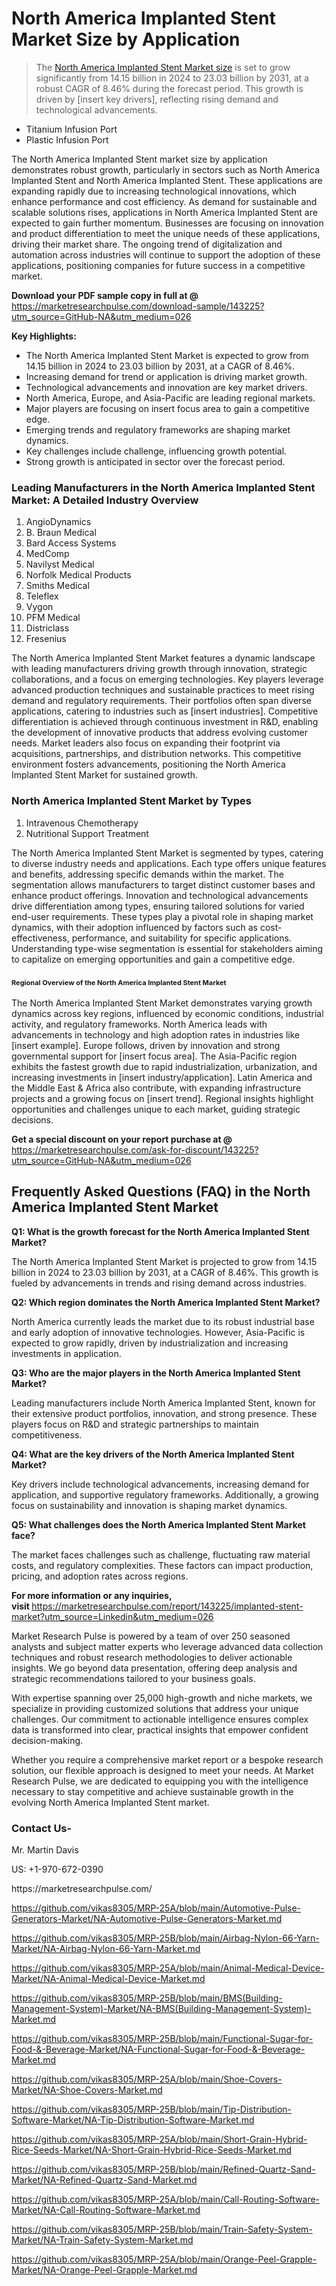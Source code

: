 <h1>North America Implanted Stent Market&nbsp;Size by Application</h1><blockquote><p>The <a href="https://marketresearchpulse.com/download-sample/143225?utm_source=GitHub-NA&amp;utm_medium=026">North America Implanted Stent Market size</a> is set to grow significantly from 14.15 billion in 2024 to 23.03 billion by 2031, at a robust CAGR of 8.46% during the forecast period. This growth is driven by [insert key drivers], reflecting rising demand and technological advancements.</p></blockquote><ul><li>Titanium Infusion Port<li> Plastic Infusion Port</li></ul><p>The North America Implanted Stent market size by application demonstrates robust growth, particularly in sectors such as North America Implanted Stent and North America Implanted Stent. These applications are expanding rapidly due to increasing technological innovations, which enhance performance and cost efficiency. As demand for sustainable and scalable solutions rises, applications in North America Implanted Stent are expected to gain further momentum. Businesses are focusing on innovation and product differentiation to meet the unique needs of these applications, driving their market share. The ongoing trend of digitalization and automation across industries will continue to support the adoption of these applications, positioning companies for future success in a competitive market.</p><p><strong>Download your PDF sample copy in full at @ </strong><a href="https://marketresearchpulse.com/download-sample/143225?utm_source=GitHub-NA&amp;utm_medium=026">https://marketresearchpulse.com/download-sample/143225?utm_source=GitHub-NA&amp;utm_medium=026</a></p><p><strong>Key Highlights: </strong></p><ul><li>The North America Implanted Stent Market is expected to grow from 14.15 billion in 2024 to 23.03 billion by 2031, at a CAGR of 8.46%.</li><li>Increasing demand for trend or application is driving market growth.</li><li>Technological advancements and innovation are key market drivers.</li><li>North America, Europe, and Asia-Pacific are leading regional markets.</li><li>Major players are focusing on insert focus area to gain a competitive edge.</li><li>Emerging trends and regulatory frameworks are shaping market dynamics.</li><li>Key challenges include challenge, influencing growth potential.</li><li>Strong growth is anticipated in sector over the forecast period.</li></ul><h3>Leading Manufacturers in the North America Implanted Stent Market: A Detailed Industry Overview</h3><ol><li>AngioDynamics</li><li>B. Braun Medical</li><li>Bard Access Systems</li><li>MedComp</li><li>Navilyst Medical</li><li>Norfolk Medical Products</li><li>Smiths Medical</li><li>Teleflex</li><li>Vygon</li><li>PFM Medical</li><li>Districlass</li><li>Fresenius</li></ol><div class="flex max-w-full flex-col flex-grow"><div class="min-h-8 text-message flex w-full flex-col items-end gap-2 whitespace-normal break-words [.text-message+&amp;]:mt-5" dir="auto" data-message-author-role="assistant" data-message-id="fd8432e4-4910-450d-b182-61b7bfb0a01f" data-message-model-slug="gpt-4o"><div class="flex w-full flex-col gap-1 empty:hidden first:pt-[3px]"><div class="markdown prose w-full break-words dark:prose-invert light"><p>The North America Implanted Stent Market features a dynamic landscape with leading manufacturers driving growth through innovation, strategic collaborations, and a focus on emerging technologies. Key players leverage advanced production techniques and sustainable practices to meet rising demand and regulatory requirements. Their portfolios often span diverse applications, catering to industries such as [insert industries]. Competitive differentiation is achieved through continuous investment in R&amp;D, enabling the development of innovative products that address evolving customer needs. Market leaders also focus on expanding their footprint via acquisitions, partnerships, and distribution networks. This competitive environment fosters advancements, positioning the North America Implanted Stent Market for sustained growth.</p></div></div></div></div><h3>North America Implanted Stent Market by Types</h3><ol><li>Intravenous Chemotherapy<li> Nutritional Support Treatment</li></ol><div class="flex max-w-full flex-col flex-grow"><div class="min-h-8 text-message flex w-full flex-col items-end gap-2 whitespace-normal break-words [.text-message+&amp;]:mt-5" dir="auto" data-message-author-role="assistant" data-message-id="084470be-0bb7-4664-bddf-5156b4f41249" data-message-model-slug="gpt-4o-mini"><div class="flex w-full flex-col gap-1 empty:hidden first:pt-[3px]"><div class="markdown prose w-full break-words dark:prose-invert light"><p>The North America Implanted Stent Market is segmented by types, catering to diverse industry needs and applications. Each type offers unique features and benefits, addressing specific demands within the market. The segmentation allows manufacturers to target distinct customer bases and enhance product offerings. Innovation and technological advancements drive differentiation among types, ensuring tailored solutions for varied end-user requirements. These types play a pivotal role in shaping market dynamics, with their adoption influenced by factors such as cost-effectiveness, performance, and suitability for specific applications. Understanding type-wise segmentation is essential for stakeholders aiming to capitalize on emerging opportunities and gain a competitive edge.</p></div></div></div></div><h3><span style="font-size: 11px;">Regional Overview of the North America Implanted Stent Market</span></h3><div class="flex max-w-full flex-col flex-grow"><div class="min-h-8 text-message flex w-full flex-col items-end gap-2 whitespace-normal break-words [.text-message+&amp;]:mt-5" dir="auto" data-message-author-role="assistant" data-message-id="e9038762-ce64-4e30-91c9-9bd413514231" data-message-model-slug="gpt-4o-mini"><div class="flex w-full flex-col gap-1 empty:hidden first:pt-[3px]"><div class="markdown prose w-full break-words dark:prose-invert light"><p>The North America Implanted Stent Market demonstrates varying growth dynamics across key regions, influenced by economic conditions, industrial activity, and regulatory frameworks. North America leads with advancements in technology and high adoption rates in industries like [insert example]. Europe follows, driven by innovation and strong governmental support for [insert focus area]. The Asia-Pacific region exhibits the fastest growth due to rapid industrialization, urbanization, and increasing investments in [insert industry/application]. Latin America and the Middle East &amp; Africa also contribute, with expanding infrastructure projects and a growing focus on [insert trend]. Regional insights highlight opportunities and challenges unique to each market, guiding strategic decisions.</p></div></div></div></div><p><strong>Get a special discount on your report purchase at @ </strong><a href="https://marketresearchpulse.com/ask-for-discount/143225?utm_source=GitHub-NA&amp;utm_medium=026">https://marketresearchpulse.com/ask-for-discount/143225?utm_source=GitHub-NA&amp;utm_medium=026</a></p><h2>Frequently Asked Questions (FAQ) in the North America Implanted Stent Market</h2><p><strong>Q1: What is the growth forecast for the North America Implanted Stent Market?</strong></p><p>The North America Implanted Stent Market is projected to grow from 14.15 billion in 2024 to 23.03 billion by 2031, at a CAGR of 8.46%. This growth is fueled by advancements in trends and rising demand across industries.</p><p><strong>Q2: Which region dominates the North America Implanted Stent Market?</strong></p><p>North America currently leads the market due to its robust industrial base and early adoption of innovative technologies. However, Asia-Pacific is expected to grow rapidly, driven by industrialization and increasing investments in application.</p><p><strong>Q3: Who are the major players in the North America Implanted Stent Market?</strong></p><p>Leading manufacturers include North America Implanted Stent, known for their extensive product portfolios, innovation, and strong presence. These players focus on R&amp;D and strategic partnerships to maintain competitiveness.</p><p><strong>Q4: What are the key drivers of the North America Implanted Stent Market?</strong></p><p>Key drivers include technological advancements, increasing demand for application, and supportive regulatory frameworks. Additionally, a growing focus on sustainability and innovation is shaping market dynamics.</p><p><strong>Q5: What challenges does the North America Implanted Stent Market face?</strong></p><p>The market faces challenges such as challenge, fluctuating raw material costs, and regulatory complexities. These factors can impact production, pricing, and adoption rates across regions.</p><p><strong>For more information or any inquiries, visit&nbsp;</strong><a href="https://marketresearchpulse.com/report/143225/implanted-stent-market?utm_source=Linkedin&utm_medium=026">https://marketresearchpulse.com/report/143225/implanted-stent-market?utm_source=Linkedin&utm_medium=026</a></p><p>Market Research Pulse is powered by a team of over 250 seasoned analysts and subject matter experts who leverage advanced data collection techniques and robust research methodologies to deliver actionable insights. We go beyond data presentation, offering deep analysis and strategic recommendations tailored to your business goals.</p><p>With expertise spanning over 25,000 high-growth and niche markets, we specialize in providing customized solutions that address your unique challenges. Our commitment to actionable intelligence ensures complex data is transformed into clear, practical insights that empower confident decision-making.</p><p>Whether you require a comprehensive market report or a bespoke research solution, our flexible approach is designed to meet your needs. At Market Research Pulse, we are dedicated to equipping you with the intelligence necessary to stay competitive and achieve sustainable growth in the evolving North America Implanted Stent market.</p><h3><strong>Contact Us-</strong></h3><p>Mr. Martin Davis</p><p>US: +1-970-672-0390</p><p>https://marketresearchpulse.com/</p><p><a href="https://github.com/vikas8305/MRP-25A/blob/main/Automotive-Pulse-Generators-Market/NA-Automotive-Pulse-Generators-Market.md">https://github.com/vikas8305/MRP-25A/blob/main/Automotive-Pulse-Generators-Market/NA-Automotive-Pulse-Generators-Market.md</a></p><p><a href="https://github.com/vikas8305/MRP-25B/blob/main/Airbag-Nylon-66-Yarn-Market/NA-Airbag-Nylon-66-Yarn-Market.md">https://github.com/vikas8305/MRP-25B/blob/main/Airbag-Nylon-66-Yarn-Market/NA-Airbag-Nylon-66-Yarn-Market.md</a></p><p><a href="https://github.com/vikas8305/MRP-25A/blob/main/Animal-Medical-Device-Market/NA-Animal-Medical-Device-Market.md">https://github.com/vikas8305/MRP-25A/blob/main/Animal-Medical-Device-Market/NA-Animal-Medical-Device-Market.md</a></p><p><a href="https://github.com/vikas8305/MRP-25B/blob/main/BMS(Building-Management-System)-Market/NA-BMS(Building-Management-System)-Market.md">https://github.com/vikas8305/MRP-25B/blob/main/BMS(Building-Management-System)-Market/NA-BMS(Building-Management-System)-Market.md</a></p><p><a href="https://github.com/vikas8305/MRP-25B/blob/main/Functional-Sugar-for-Food-&-Beverage-Market/NA-Functional-Sugar-for-Food-&-Beverage-Market.md">https://github.com/vikas8305/MRP-25B/blob/main/Functional-Sugar-for-Food-&-Beverage-Market/NA-Functional-Sugar-for-Food-&-Beverage-Market.md</a></p><p><a href="https://github.com/vikas8305/MRP-25A/blob/main/Shoe-Covers-Market/NA-Shoe-Covers-Market.md">https://github.com/vikas8305/MRP-25A/blob/main/Shoe-Covers-Market/NA-Shoe-Covers-Market.md</a></p><p><a href="https://github.com/vikas8305/MRP-25B/blob/main/Tip-Distribution-Software-Market/NA-Tip-Distribution-Software-Market.md">https://github.com/vikas8305/MRP-25B/blob/main/Tip-Distribution-Software-Market/NA-Tip-Distribution-Software-Market.md</a></p><p><a href="https://github.com/vikas8305/MRP-25A/blob/main/Short-Grain-Hybrid-Rice-Seeds-Market/NA-Short-Grain-Hybrid-Rice-Seeds-Market.md">https://github.com/vikas8305/MRP-25A/blob/main/Short-Grain-Hybrid-Rice-Seeds-Market/NA-Short-Grain-Hybrid-Rice-Seeds-Market.md</a></p><p><a href="https://github.com/vikas8305/MRP-25B/blob/main/Refined-Quartz-Sand-Market/NA-Refined-Quartz-Sand-Market.md">https://github.com/vikas8305/MRP-25B/blob/main/Refined-Quartz-Sand-Market/NA-Refined-Quartz-Sand-Market.md</a></p><p><a href="https://github.com/vikas8305/MRP-25A/blob/main/Call-Routing-Software-Market/NA-Call-Routing-Software-Market.md">https://github.com/vikas8305/MRP-25A/blob/main/Call-Routing-Software-Market/NA-Call-Routing-Software-Market.md</a></p><p><a href="https://github.com/vikas8305/MRP-25B/blob/main/Train-Safety-System-Market/NA-Train-Safety-System-Market.md">https://github.com/vikas8305/MRP-25B/blob/main/Train-Safety-System-Market/NA-Train-Safety-System-Market.md</a></p><p><a href="https://github.com/vikas8305/MRP-25A/blob/main/Orange-Peel-Grapple-Market/NA-Orange-Peel-Grapple-Market.md">https://github.com/vikas8305/MRP-25A/blob/main/Orange-Peel-Grapple-Market/NA-Orange-Peel-Grapple-Market.md</a></p>
